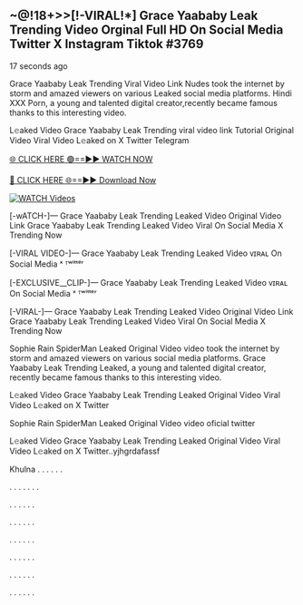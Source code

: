 ## ~@!18+>>[!-VIRAL!*] Grace Yaababy Leak Trending Video Orginal Full HD On Social Media Twitter X Instagram Tiktok #3769

17 seconds ago

Grace Yaababy Leak Trending Viral Video Link Nudes took the internet by storm and amazed viewers on various Leaked social media platforms. Hindi XXX Porn, a young and talented digital creator,recently became famous thanks to this interesting video.

L𝚎aked Video Grace Yaababy Leak Trending viral video link Tutorial Original Video Viral Video L𝚎aked on X Twitter Telegram

[🌐 CLICK HERE 🟢==►► WATCH NOW](https://dekho-ki-hoy-07-2k25.blogspot.com/2025/01/viral-tv.html)

[🔴 CLICK HERE 🌐==►► Download Now](https://dekho-ki-hoy-07-2k25.blogspot.com/2025/01/viral-tv.html)

[![WATCH Videos](https://i.imgur.com/ydURGbz.png)](https://dekho-ki-hoy-07-2k25.blogspot.com/2025/01/viral-tv.html)

[-wATCH-]— Grace Yaababy Leak Trending Leaked Video Original Video Link Grace Yaababy Leak Trending Leaked Video Viral On Social Media X Trending Now

[-VIRAL VIDEO-]— Grace Yaababy Leak Trending Leaked Video ᴠɪʀᴀʟ On Social Media ˣ ᵀʷⁱᵗᵗᵉʳ

[-EXCLUSIVE__CLIP-]— Grace Yaababy Leak Trending Leaked Video ᴠɪʀᴀʟ On Social Media ˣ ᵀʷⁱᵗᵗᵉʳ

[-VIRAL-]— Grace Yaababy Leak Trending Leaked Video Original Video Link Grace Yaababy Leak Trending Leaked Video Viral On Social Media X Trending Now

Sophie Rain SpiderMan Leaked Original Video video took the internet by storm and amazed viewers on various social media platforms. Grace Yaababy Leak Trending Leaked, a young and talented digital creator, recently became famous thanks to this interesting video.

L𝚎aked Video Grace Yaababy Leak Trending Leaked Original Video Viral Video L𝚎aked on X Twitter

Sophie Rain SpiderMan Leaked Original Video video oficial twitter

L𝚎aked Video Grace Yaababy Leak Trending Leaked Original Video Viral Video L𝚎aked on X Twitter..yjhgrdafassf

Khulna
.
.
.
.
.
.

.
.
.
.
.
.
.

.
.
.
.
.
.

.
.
.
.
.
.

.
.
.
.
.
.

.
.
.
.
.
.

.
.
.
.
.
.

.
.
.
.
.
.